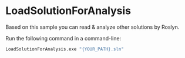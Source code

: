 # LoadSolutionForAnalysis

Based on this sample you can read & analyze other solutions by Roslyn.

Run the following command in a command-line:
```bash
LoadSolutionForAnalysis.exe "{YOUR_PATH}.sln"
```
